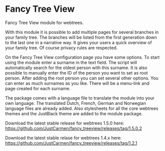 Fancy Tree View
===============

Fancy Tree View module for webtrees.

With this module it is possible to add multiple pages for several branches in your family tree. The branches will be listed from the first generation down to the last one in a narrative way. It gives your users a quick overview of your family tree. Of course privacy rules are respected.

On the Fancy Tree View configuration page you have some options. To start using the module enter a surname in the text field. The script will automatically search for the oldest person with this surname. It is also possible to manually enter the ID of the person you want to set as root person. After adding the root person you can set several other options. You can enter as much surnames as you like. There will be a menu-link and page created for each surname.

The package comes with a language file to translate the module into your own language. The translated Dutch, French, German and Norwegian language files are already added. Also stylesheets for all the core webtrees themes and the JustBlack theme are added to the module package.

Download the latest stable release for webtrees 1.5.0 here:
https://github.com/JustCarmen/fancy_treeview/releases/tag/1.5.0.2

Download the latest stable relase for webtrees 1.4.x here:
https://github.com/JustCarmen/fancy_treeview/releases/tag/1.2.1
